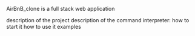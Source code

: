 AirBnB_clone is a full stack web application

description of the project
description of the command interpreter:
how to start it
how to use it
examples
